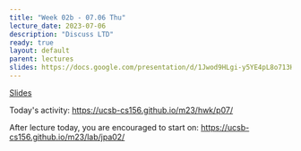```yaml
---
title: "Week 02b - 07.06 Thu"
lecture_date: 2023-07-06
description: "Discuss LTD"
ready: true
layout: default
parent: lectures
slides: https://docs.google.com/presentation/d/1Jwod9HLgi-y5YE4pL8o713HvNRm78MQJaXwbFaTfq8Y/edit?usp=sharing
---
```


[Slides]({{page.slides}})


Today's activity: <https://ucsb-cs156.github.io/m23/hwk/p07/>

After lecture today, you are encouraged to start on: <https://ucsb-cs156.github.io/m23/lab/jpa02/>
